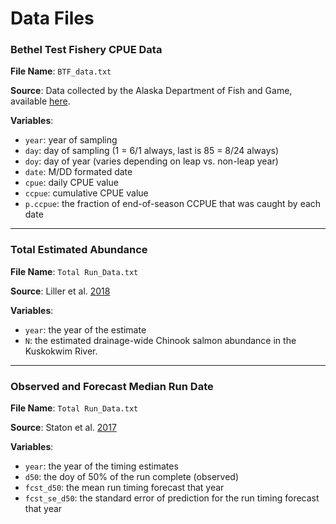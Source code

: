 # Data Files

### Bethel Test Fishery CPUE Data

**File Name**: `BTF_data.txt`

**Source**: Data collected by the Alaska Department of Fish and Game, available [here](http://www.adfg.alaska.gov/index.cfm?adfg=commercialbyareakuskokwim.btf).

**Variables**:

*  `year`: year of sampling
*  `day`: day of sampling (1 = 6/1 always, last is 85 = 8/24 always)
*  `doy`: day of year (varies depending on leap vs. non-leap year)
*  `date`: M/DD formated date
*  `cpue`: daily CPUE value
*  `ccpue`: cumulative CPUE value
*  `p.ccpue`: the fraction of end-of-season CCPUE that was caught by each date

---

### Total Estimated Abundance

**File Name**: `Total Run_Data.txt`

**Source**: Liller et al. [2018](http://www.adfg.alaska.gov/FedAidPDFs/RIR.3A.2018.04.pdf)

**Variables**:

*  `year`: the year of the estimate
*  `N`: the estimated drainage-wide Chinook salmon abundance in the Kuskokwim River.

---

### Observed and Forecast Median Run Date

**File Name**: `Total Run_Data.txt`

**Source**: Staton et al. [2017](https://www.sciencedirect.com/science/article/pii/S0165783617301248)

**Variables**:

*  `year`: the year of the timing estimates
*  `d50`: the doy of 50% of the run complete (observed)
*  `fcst_d50`: the mean run timing forecast that year
*  `fcst_se_d50`: the standard error of prediction for the run timing forecast that year
